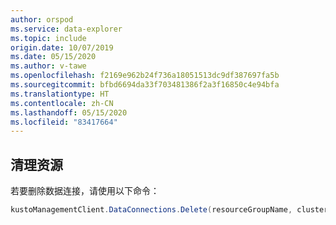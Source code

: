 ```yaml
---
author: orspod
ms.service: data-explorer
ms.topic: include
origin.date: 10/07/2019
ms.date: 05/15/2020
ms.author: v-tawe
ms.openlocfilehash: f2169e962b24f736a18051513dc9df387697fa5b
ms.sourcegitcommit: bfbd6694da33f703481386f2a3f16850c4e94bfa
ms.translationtype: HT
ms.contentlocale: zh-CN
ms.lasthandoff: 05/15/2020
ms.locfileid: "83417664"
---
```

## <a name="clean-up-resources"></a>清理资源

若要删除数据连接，请使用以下命令：

```csharp
kustoManagementClient.DataConnections.Delete(resourceGroupName, clusterName, databaseName, dataConnectionName);
```